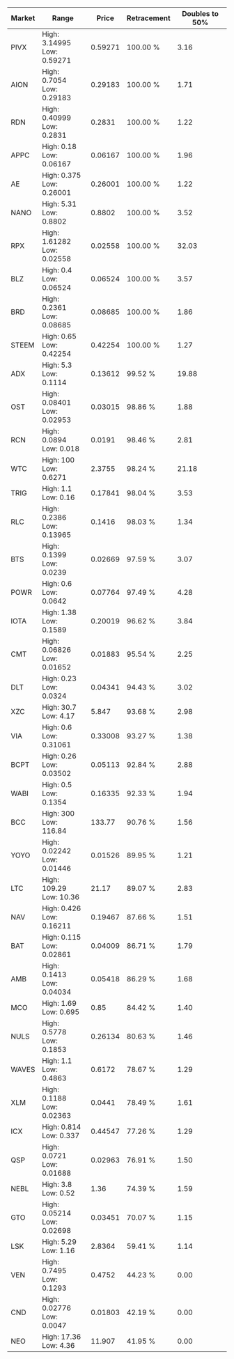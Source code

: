 | Market | Range | Price| Retracement | Doubles to 50% |
| --- | --- | --- | --- | --- |
| PIVX | High: 3.14995<br />Low: 0.59271 | 0.59271 | 100.00 % | 3.16 |
| AION | High: 0.7054<br />Low: 0.29183 | 0.29183 | 100.00 % | 1.71 |
| RDN | High: 0.40999<br />Low: 0.2831 | 0.2831 | 100.00 % | 1.22 |
| APPC | High: 0.18<br />Low: 0.06167 | 0.06167 | 100.00 % | 1.96 |
| AE | High: 0.375<br />Low: 0.26001 | 0.26001 | 100.00 % | 1.22 |
| NANO | High: 5.31<br />Low: 0.8802 | 0.8802 | 100.00 % | 3.52 |
| RPX | High: 1.61282<br />Low: 0.02558 | 0.02558 | 100.00 % | 32.03 |
| BLZ | High: 0.4<br />Low: 0.06524 | 0.06524 | 100.00 % | 3.57 |
| BRD | High: 0.2361<br />Low: 0.08685 | 0.08685 | 100.00 % | 1.86 |
| STEEM | High: 0.65<br />Low: 0.42254 | 0.42254 | 100.00 % | 1.27 |
| ADX | High: 5.3<br />Low: 0.1114 | 0.13612 | 99.52 % | 19.88 |
| OST | High: 0.08401<br />Low: 0.02953 | 0.03015 | 98.86 % | 1.88 |
| RCN | High: 0.0894<br />Low: 0.018 | 0.0191 | 98.46 % | 2.81 |
| WTC | High: 100<br />Low: 0.6271 | 2.3755 | 98.24 % | 21.18 |
| TRIG | High: 1.1<br />Low: 0.16 | 0.17841 | 98.04 % | 3.53 |
| RLC | High: 0.2386<br />Low: 0.13965 | 0.1416 | 98.03 % | 1.34 |
| BTS | High: 0.1399<br />Low: 0.0239 | 0.02669 | 97.59 % | 3.07 |
| POWR | High: 0.6<br />Low: 0.0642 | 0.07764 | 97.49 % | 4.28 |
| IOTA | High: 1.38<br />Low: 0.1589 | 0.20019 | 96.62 % | 3.84 |
| CMT | High: 0.06826<br />Low: 0.01652 | 0.01883 | 95.54 % | 2.25 |
| DLT | High: 0.23<br />Low: 0.0324 | 0.04341 | 94.43 % | 3.02 |
| XZC | High: 30.7<br />Low: 4.17 | 5.847 | 93.68 % | 2.98 |
| VIA | High: 0.6<br />Low: 0.31061 | 0.33008 | 93.27 % | 1.38 |
| BCPT | High: 0.26<br />Low: 0.03502 | 0.05113 | 92.84 % | 2.88 |
| WABI | High: 0.5<br />Low: 0.1354 | 0.16335 | 92.33 % | 1.94 |
| BCC | High: 300<br />Low: 116.84 | 133.77 | 90.76 % | 1.56 |
| YOYO | High: 0.02242<br />Low: 0.01446 | 0.01526 | 89.95 % | 1.21 |
| LTC | High: 109.29<br />Low: 10.36 | 21.17 | 89.07 % | 2.83 |
| NAV | High: 0.426<br />Low: 0.16211 | 0.19467 | 87.66 % | 1.51 |
| BAT | High: 0.115<br />Low: 0.02861 | 0.04009 | 86.71 % | 1.79 |
| AMB | High: 0.1413<br />Low: 0.04034 | 0.05418 | 86.29 % | 1.68 |
| MCO | High: 1.69<br />Low: 0.695 | 0.85 | 84.42 % | 1.40 |
| NULS | High: 0.5778<br />Low: 0.1853 | 0.26134 | 80.63 % | 1.46 |
| WAVES | High: 1.1<br />Low: 0.4863 | 0.6172 | 78.67 % | 1.29 |
| XLM | High: 0.1188<br />Low: 0.02363 | 0.0441 | 78.49 % | 1.61 |
| ICX | High: 0.814<br />Low: 0.337 | 0.44547 | 77.26 % | 1.29 |
| QSP | High: 0.0721<br />Low: 0.01688 | 0.02963 | 76.91 % | 1.50 |
| NEBL | High: 3.8<br />Low: 0.52 | 1.36 | 74.39 % | 1.59 |
| GTO | High: 0.05214<br />Low: 0.02698 | 0.03451 | 70.07 % | 1.15 |
| LSK | High: 5.29<br />Low: 1.16 | 2.8364 | 59.41 % | 1.14 |
| VEN | High: 0.7495<br />Low: 0.1293 | 0.4752 | 44.23 % | 0.00 |
| CND | High: 0.02776<br />Low: 0.0047 | 0.01803 | 42.19 % | 0.00 |
| NEO | High: 17.36<br />Low: 4.36 | 11.907 | 41.95 % | 0.00 |
